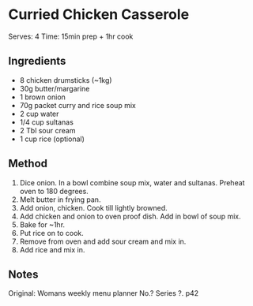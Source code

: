 #  Curried Chicken Casserole

Serves: 4
Time: 15min prep + 1hr cook

## Ingredients

* 8 chicken drumsticks (~1kg)
* 30g butter/margarine
* 1 brown onion 
* 70g packet curry and rice soup mix
* 2 cup water
* 1/4 cup sultanas
* 2 Tbl sour cream
* 1 cup rice (optional)

## Method

1. Dice onion. In a bowl combine soup mix, water and sultanas. Preheat oven to 180 degrees.
2. Melt butter in frying pan. 
3. Add onion, chicken. Cook till lightly browned.
4. Add chicken and onion to oven proof dish. Add in bowl of soup mix.
5. Bake for ~1hr.
6. Put rice on to cook.
6. Remove from oven and add sour cream and mix in.
7. Add rice and mix in.

## Notes

Original: Womans weekly menu planner No.? Series ?. p42